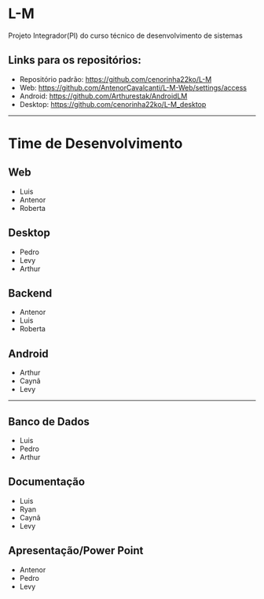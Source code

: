 # L-M
Projeto Integrador(PI) do curso técnico de desenvolvimento de sistemas

## Links para os repositórios:
- Repositório padrão: https://github.com/cenorinha22ko/L-M
- Web: https://github.com/AntenorCavalcanti/L-M-Web/settings/access
- Android: https://github.com/Arthurestak/AndroidLM
- Desktop: https://github.com/cenorinha22ko/L-M_desktop
---
# Time de Desenvolvimento
## Web
- Luis
- Antenor
- Roberta

## Desktop
- Pedro
- Levy
- Arthur

## Backend
- Antenor
- Luis
- Roberta

## Android
- Arthur
- Caynã
- Levy
---
## Banco de Dados
- Luis
- Pedro
- Arthur

## Documentação 
- Luis
- Ryan
- Caynã
- Levy

## Apresentação/Power Point
- Antenor
- Pedro
- Levy
